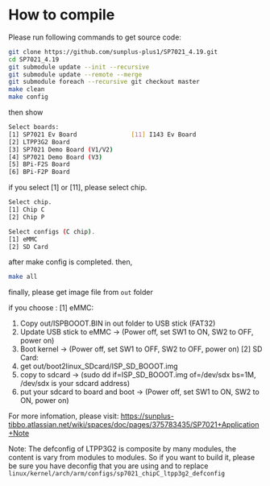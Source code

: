 # How to compile 

Please run following commands to get source code:
```bash
git clone https://github.com/sunplus-plus1/SP7021_4.19.git
cd SP7021_4.19
git submodule update --init --recursive
git submodule update --remote --merge
git submodule foreach --recursive git checkout master
make clean
make config
```
then show
```bash
Select boards:
[1] SP7021 Ev Board               [11] I143 Ev Board
[2] LTPP3G2 Board
[3] SP7021 Demo Board (V1/V2)
[4] SP7021 Demo Board (V3)
[5] BPi-F2S Board
[6] BPi-F2P Board
```
if you select [1] or [11], please select chip.
```bash
Select chip.
[1] Chip C
[2] Chip P
```
```bash
Select configs (C chip).
[1] eMMC
[2] SD Card
```
after make config is completed. then,
```bash
make all
```
finally, please get image file from `out` folder 

if you choose :
[1] eMMC:
  1. Copy out/ISPBOOOT.BIN in out folder to USB stick (FAT32)
  2. Update USB stick to eMMC -> (Power off, set SW1 to ON, SW2 to OFF, power on)
  3. Boot kernel -> (Power off, set SW1 to OFF, SW2 to OFF, power on)
[2] SD Card:
  1. get out/boot2linux_SDcard/ISP_SD_BOOOT.img
  2. copy to sdcard -> (sudo dd if=ISP_SD_BOOOT.img of=/dev/sdx bs=1M, /dev/sdx is your sdcard address)
  3. put your sdcard to board and boot -> (Power off, set SW1 to ON, SW2 to ON, power on)

For more infomation, please visit:
https://sunplus-tibbo.atlassian.net/wiki/spaces/doc/pages/375783435/SP7021+Application+Note

Note:
The defconfig of LTPP3G2 is composite by many modules, the content is vary from modules to modules. So if you want to build it,  please be sure you have deconfig that you are using and to replace `linux/kernel/arch/arm/configs/sp7021_chipC_ltpp3g2_defconfig`
